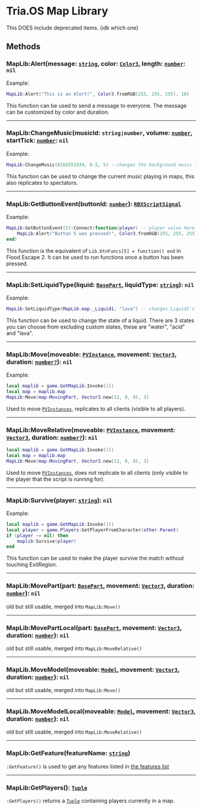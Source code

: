 # Tria.OS Map Library

This DOES include deprecated items. (idk which one)

## Methods

### MapLib:Alert(message: [`string`](https://create.roblox.com/docs/scripting/luau/strings), color: [`Color3`](https://create.roblox.com/docs/reference/engine/datatypes/Color3), length: [`number`](https://create.roblox.com/docs/scripting/luau/numbers): `nil`

Example:

```lua
MapLib:Alert("This is an Alert!", Color3.fromRGB(255, 255, 255), 10)
```

This function can be used to send a message to everyone. The message can be customized by color and duration.

-----------------------------------------------------

### MapLib:ChangeMusic(musicId: `string|number`, volume: [`number`](https://create.roblox.com/docs/scripting/luau/numbers), startTick: [`number`](https://create.roblox.com/docs/scripting/luau/numbers): `nil`

Example:

```lua
MapLib:ChangeMusic(8166551934, 0.5, 5) --changes the background music to 8166551934 and plays it with the volume of 0.5 and the start time (in seconds) of 5.
```

This function can be used to change the current music playing in maps, this also replicates to spectators.

-----------------------------------------------------

### MapLib:GetButtonEvent(buttonId: [`number`](https://create.roblox.com/docs/scripting/luau/numbers)): [`RBXScriptSignal`](https://create.roblox.com/docs/reference/engine/datatypes/RBXScriptSignal)

Example:

```lua
MapLib:GetButtonEvent(5):Connect(function(player) -- player value here is the player that pressed the button.
    MapLib:Alert("Button 5 was pressed!", Color3.fromRGB(255, 255, 255), 4)
end)
```

This function is the equivalent of `Lib.btnFuncs[5] = function() end` in Flood Escape 2. It can be used to run functions once a button has been pressed.

-----------------------------------------------------

### MapLib:SetLiquidType(liquid: [`BasePart`](https://create.roblox.com/docs/reference/engine/classes/BasePart), liquidType: [`string`](https://create.roblox.com/docs/scripting/luau/strings)): `nil`

Example:

```lua
MapLib:SetLiquidType(MapLib.map._Liquid1, "lava") -- changes Liquid1's liquid type to lava.
```

This function can be used to change the state of a liquid. There are 3 states you can choose from excluding custom states, these are "water", "acid" and "lava".

-----------------------------------------------------

### MapLib:Move(moveable: [`PVInstance`](https://create.roblox.com/docs/reference/engine/classes/PVInstance), movement: [`Vector3`](https://create.roblox.com/docs/reference/engine/datatypes/Vector3), duration: [`number?`](https://create.roblox.com/docs/scripting/luau/numbers)): `nil`

Example:

```lua
local maplib = game.GetMapLib:Invoke()()
local map = maplib.map
MapLib:Move(map.MovingPart, Vector3.new(12, 0, 0), 3)
```

Used to move [`PVInstances`](https://create.roblox.com/docs/reference/engine/classes/PVInstance), replicates to all clients (visible to all players).

-----------------------------------------------------

### MapLib:MoveRelative(moveable: [`PVInstance`](https://create.roblox.com/docs/reference/engine/classes/PVInstance), movement: [`Vector3`](https://create.roblox.com/docs/reference/engine/datatypes/Vector3), duration: [`number?`](https://create.roblox.com/docs/scripting/luau/numbers)): `nil`

```lua
local maplib = game.GetMapLib:Invoke()()
local map = maplib.map
MapLib:Move(map.MovingPart, Vector3.new(12, 0, 0), 3)
```

Used to move [`PVInstances`](https://create.roblox.com/docs/reference/engine/classes/PVInstance), does not replicate to all clients (only visible to the player that the script is running for).

-----------------------------------------------------

### MapLib:Survive(player: [`string`](https://create.roblox.com/docs/scripting/luau/strings)): `nil`

Example:

```lua
local maplib = game.GetMapLib:Invoke()()
local player = game.Players:GetPlayerFromCharacter(other.Parent)
if (player ~= nil) then
    maplib:Survive(player)
end
```

This function can be used to make the player survive the match without touching ExitRegion.

-----------------------------------------------------

### MapLib:MovePart(part: [`BasePart`](https://create.roblox.com/docs/reference/engine/classes/BasePart), movement: [`Vector3`](https://create.roblox.com/docs/reference/engine/datatypes/Vector3), duration: [`number`](https://create.roblox.com/docs/scripting/luau/numbers)): `nil`

old but still usable, merged into `MapLib:Move()`

-----------------------------------------------------

### MapLib:MovePartLocal(part: [`BasePart`](https://create.roblox.com/docs/reference/engine/classes/BasePart), movement: [`Vector3`](https://create.roblox.com/docs/reference/engine/datatypes/Vector3), duration: [`number`](https://create.roblox.com/docs/scripting/luau/numbers)): `nil`

old but still usable, merged into `MapLib:MoveRelative()`

-----------------------------------------------------

### MapLib.MoveModel(moveable: [`Model`](https://create.roblox.com/docs/reference/engine/classes/Model), movement: [`Vector3`](https://create.roblox.com/docs/reference/engine/datatypes/Vector3), duration: [`number`](https://create.roblox.com/docs/scripting/luau/numbers)): `nil`

old but still usable, merged into `MapLib:Move()`

-----------------------------------------------------

### MapLib.MoveModelLocal(moveable: [`Model`](https://create.roblox.com/docs/reference/engine/classes/Model), movement: [`Vector3`](https://create.roblox.com/docs/reference/engine/datatypes/Vector3), duration: [`number`](https://create.roblox.com/docs/scripting/luau/numbers)): `nil`

old but still usable, merged into `MapLib:MoveRelative()`

-----------------------------------------------------

### MapLib:GetFeature(featureName: [`string`](https://create.roblox.com/docs/scripting/luau/strings))

`:GetFeature()` is used to get any features listed in [the features list](FeatureLib.md)

-----------------------------------------------------

### MapLib:GetPlayers(): [`Tuple`](https://create.roblox.com/docs/scripting/luau/tuples)

`:GetPlayers()` returns a [`Tuple`](https://create.roblox.com/docs/scripting/luau/tuples) containing players currently in a map.
